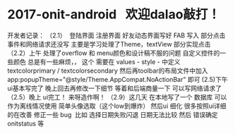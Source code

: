 # 2017-onit-android   欢迎dalao敲打！
开发者记录：
（2.1）  登陆界面 注册界面 好友动态界面写好 FAB 写入 部分点击事件和网络请求还没写
 主要是学习处理了Theme，textView 部分实现点击
 （2.2）上午 处理了overflow 和 menu颜色和设计稿不服的问题 自定义控件的一些颜色 总是有一些麻烦，，
 这个 需要在 values - style - 中定义 textcolorprimary / textcolorsecondary 然后再toolbar的布局文件中加入 app:popupTheme="@style/Theme.AppCompat.NoActionBar" 即可
 (2.5)下午 ui基本写完了 晚上回去再修改一下细节 等着和后端商量一下 可以写网络请求了
 （2.5）晚上 ui完工！ 来呀造作啊！
 （2.9）这几天 在本地写了一个 数据库 可以作为离线情况使用 简单头像选取（这个low到爆炸）
 然后ui 细化 很多按照ui详细的在改善 修正一些 bug  比如 选择日期失败闪退 日期无法比较 然后 错误确定onitstatus 等
